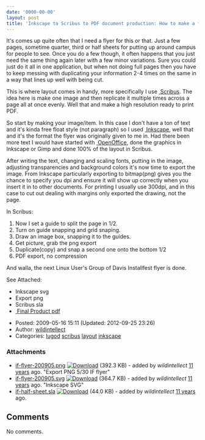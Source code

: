 ```yaml
---
date: '0000-00-00'
layout: post
title: 'Inkscape to Scribus to PDF document production: How to make a flyer'
---
```


It's comes up quite often that I need a flyer for this or that. Just a
few pages, sometime quarter, third or half sheets for putting up around
campus for people to see. Once you do a few though, it often happens
that you just need the same thing again later with a few minor
variations. Sure you could just do it all in one application, but when
not doing full pages then you have to keep messing with duplicating your
information 2-4 times on the same in a way that lines up well with being
cut.

This is where layout comes in handy, more specifically I use
<a href="http://www.scribus.net/" class="ext-link"> Scribus</a>. The
idea here is make one image and then replicate it multiple times across
a page all at once evenly. Well that and make a high resolution ready to
print PDF.

So start by making your image/item. In this case I don't have a ton of
text and it's kinda free float style (not paragraph) so I used
<a href="http://www.inkscape.org/" class="ext-link"> Inkscape</a>, well
that and it's the format the flyer was originally given to me in. Had
there been more text I would have started with
<a href="http://openoffice.org" class="ext-link"> OpenOffice</a>, done
the graphics in Inkscape or Gimp and done 100% of the layout in Scribus.

After writing the text, changing and scaling fonts, putting in the
image, adjusting transparencies and background colors it's now time to
export the image. From Inkscape particularly exporting to bitmap(png)
gives you the chance to specify you dpi and ensure it will show up
correctly when you insert it in to other documents. For printing I
usually use 300dpi, and in this case to cut out dealing with margins
only exported the drawing, not the page.

In Scribus:

1.  Now I set a guide to split the page in 1/2.
2.  Turn on guide snapping and grid snaping.
3.  Draw an image box, snapping it to the guides.
4.  Get picture, grab the png export
5.  Duplicate(copy) and snap a second one onto the bottom 1/2
6.  PDF export, no compression

And walla, the next Linux User's Group of Davis Installfest flyer is
done.

See Attached:

-   Inkscape svg
-   Export png
-   Scribus sla
-   <a href="http://blog.wildintellect.com/files/lugod/if-flyer-200905.pdf" class="ext-link"> Final
    Product pdf</a>

<!-- -->

-   Posted: 2009-05-16 15:11 (Updated: 2012-09-25 23:26)
-   Author: [wildintellect](author/wildintellect.html)
-   Categories: [lugod](category/lugod.html)
    [scribus](category/scribus.html) [layout](category/layout.html)
    [inkscape](category/inkscape.html)

### Attachments

-   [if-flyer-200905.png](../attachment/blog/ifflyer/if-flyer-200905.png.html "View attachment")
    <a href="../raw-attachment/blog/ifflyer/if-flyer-200905.png" class="trac-rawlink" title="Download"><img src="../chrome/common/download.png" alt="Download" /></a>
    (392.3 KB) - added by *wildintellect*
    <a href="http://192.168.1.113/timeline?from=2009-05-16T15%3A16%3A42-07%3A00&amp;precision=second" class="timeline" title="2009-05-16T15:16:42-07:00 in Timeline">11
    years</a> ago. "Export PNG 5/30 IF flyer"
-   [if-flyer-200905.svg](../attachment/blog/ifflyer/if-flyer-200905.svg.html "View attachment")
    <a href="../raw-attachment/blog/ifflyer/if-flyer-200905.svg" class="trac-rawlink" title="Download"><img src="../chrome/common/download.png" alt="Download" /></a>
    (364.7 KB) - added by *wildintellect*
    <a href="http://192.168.1.113/timeline?from=2009-05-21T21%3A33%3A40-07%3A00&amp;precision=second" class="timeline" title="2009-05-21T21:33:40-07:00 in Timeline">11
    years</a> ago. "Inkscape SVG"
-   [if-half-sheet.sla](../attachment/blog/ifflyer/if-half-sheet.sla.html "View attachment")
    <a href="../raw-attachment/blog/ifflyer/if-half-sheet.sla" class="trac-rawlink" title="Download"><img src="../chrome/common/download.png" alt="Download" /></a>
    (44.0 KB) - added by *wildintellect*
    <a href="http://192.168.1.113/timeline?from=2009-05-21T21%3A34%3A24-07%3A00&amp;precision=second" class="timeline" title="2009-05-21T21:34:24-07:00 in Timeline">11
    years</a> ago.

Comments
--------

No comments.
